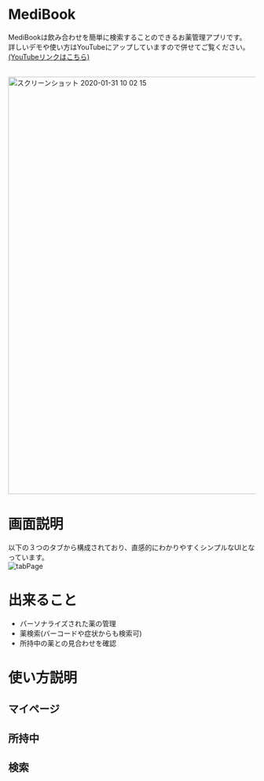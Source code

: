 # MediBook
MediBookは飲み合わせを簡単に検索することのできるお薬管理アプリです。<br>
詳しいデモや使い方はYouTubeにアップしていますので併せてご覧ください。
[(YouTubeリンクはこちら)](https://youtu.be/xm-zwRinbLY)<br><br>

<img width="850" alt="スクリーンショット 2020-01-31 10 02 15" src="https://user-images.githubusercontent.com/50616084/73503877-d0b66000-4410-11ea-9928-beba3558bfd5.png">

# 画面説明
以下の３つのタブから構成されており、直感的にわかりやすくシンプルなUIとなっています。<br>
![tabPage](https://user-images.githubusercontent.com/50616084/73503563-f42cdb00-440f-11ea-8211-986ae6f74e5a.png)

# 出来ること
- パーソナライズされた薬の管理
- 薬検索(バーコードや症状からも検索可)
- 所持中の薬との見合わせを確認

# 使い方説明

## マイページ

## 所持中

## 検索


